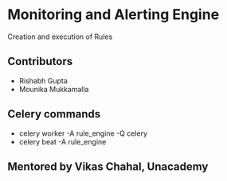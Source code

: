 # Monitoring and Alerting Engine

Creation and execution of Rules

## Contributors

- Rishabh Gupta
- Mounika Mukkamalla

## Celery commands
 - celery worker -A rule_engine -Q celery
 - celery beat -A rule_engine
 
## Mentored by Vikas Chahal, Unacademy